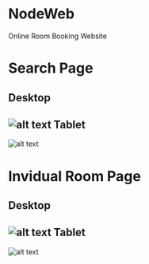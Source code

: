 # NodeWeb
Online Room Booking Website


Search Page
==============
Desktop
--------------
![alt text](https://github.com/iamhosseindhv/NodeWeb/blob/master/Gifs/search-desktop.gif "Search page on Desktop")
Tablet
--------------
![alt text](https://github.com/iamhosseindhv/NodeWeb/blob/master/Gifs/search-tablet.gif "Search page on Tablet")



Invidual Room Page
==============
Desktop
--------------
![alt text](https://github.com/iamhosseindhv/NodeWeb/blob/master/Gifs/rooms-desktop.gif "Rooms page on Desktop")
Tablet
--------------
![alt text](https://github.com/iamhosseindhv/NodeWeb/blob/master/Gifs/rooms-tablet.gif "Rooms page on Tablet")

